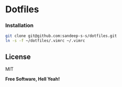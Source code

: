 # Dotfiles

### Installation
```sh
git clone git@github.com:sandeep-s-s/dotfiles.git
ln -s -f ~/dotfiles/.vimrc ~/.vimrc
```
## License

MIT

**Free Software, Hell Yeah!**
